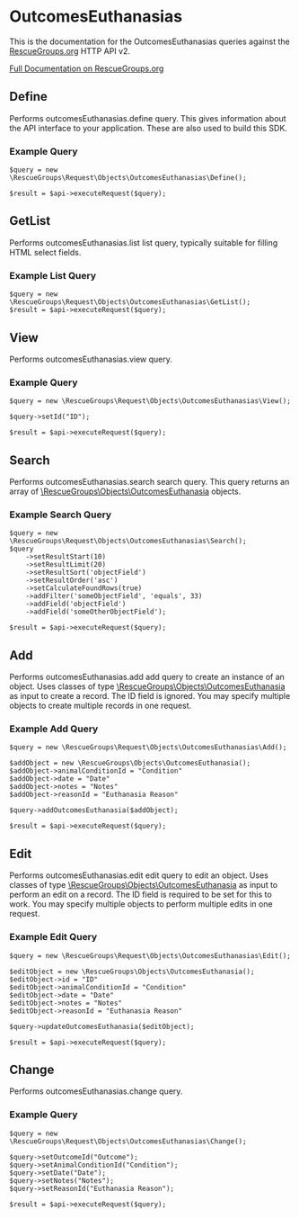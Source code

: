# OutcomesEuthanasias

This is the documentation for the OutcomesEuthanasias queries against the [RescueGroups.org](https://www.rescuegroups.org/) HTTP API v2.

[Full Documentation on RescueGroups.org](https://userguide.rescuegroups.org/display/APIDG/Object+definitions#Objectdefinitions-outcomesEuthanasias)

## Define
Performs outcomesEuthanasias.define query. This gives information about the API interface to your application. These are also used to build this SDK.

### Example Query

    $query = new \RescueGroups\Request\Objects\OutcomesEuthanasias\Define();

    $result = $api->executeRequest($query);
## GetList
Performs outcomesEuthanasias.list list query, typically suitable for filling HTML select fields.

### Example List Query

    $query = new \RescueGroups\Request\Objects\OutcomesEuthanasias\GetList();
    $result = $api->executeRequest($query);
## View
Performs outcomesEuthanasias.view query.

### Example Query

    $query = new \RescueGroups\Request\Objects\OutcomesEuthanasias\View();

    $query->setId("ID");

    $result = $api->executeRequest($query);

## Search
Performs outcomesEuthanasias.search search query. This query returns an array of [\RescueGroups\Objects\OutcomesEuthanasia](../../../src/Objects/OutcomesEuthanasia.php) objects.

### Example Search Query

    $query = new \RescueGroups\Request\Objects\OutcomesEuthanasias\Search();
    $query
        ->setResultStart(10)
        ->setResultLimit(20)
        ->setResultSort('objectField')
        ->setResultOrder('asc')
        ->setCalculateFoundRows(true)
        ->addFilter('someObjectField', 'equals', 33)
        ->addField('objectField')
        ->addField('someOtherObjectField');

    $result = $api->executeRequest($query);
## Add
Performs outcomesEuthanasias.add add query to create an instance of an object. Uses classes of type [\RescueGroups\Objects\OutcomesEuthanasia](../../../src/Objects/OutcomesEuthanasia.php) as input to create a record. The ID field is ignored. You may specify multiple objects to create multiple records in one request.

### Example Add Query

    $query = new \RescueGroups\Request\Objects\OutcomesEuthanasias\Add();

    $addObject = new \RescueGroups\Objects\OutcomesEuthanasia();
    $addObject->animalConditionId = "Condition"
    $addObject->date = "Date"
    $addObject->notes = "Notes"
    $addObject->reasonId = "Euthanasia Reason"

    $query->addOutcomesEuthanasia($addObject);

    $result = $api->executeRequest($query);
## Edit
Performs outcomesEuthanasias.edit edit query to edit an object. Uses classes of type [\RescueGroups\Objects\OutcomesEuthanasia](../../../src/Objects/OutcomesEuthanasia.php) as input to perform an edit on a record. The ID field is required to be set for this to work. You may specify multiple objects to perform multiple edits in one request.

### Example Edit Query

    $query = new \RescueGroups\Request\Objects\OutcomesEuthanasias\Edit();

    $editObject = new \RescueGroups\Objects\OutcomesEuthanasia();
    $editObject->id = "ID"
    $editObject->animalConditionId = "Condition"
    $editObject->date = "Date"
    $editObject->notes = "Notes"
    $editObject->reasonId = "Euthanasia Reason"

    $query->updateOutcomesEuthanasia($editObject);

    $result = $api->executeRequest($query);
## Change
Performs outcomesEuthanasias.change query.

### Example Query

    $query = new \RescueGroups\Request\Objects\OutcomesEuthanasias\Change();

    $query->setOutcomeId("Outcome");
    $query->setAnimalConditionId("Condition");
    $query->setDate("Date");
    $query->setNotes("Notes");
    $query->setReasonId("Euthanasia Reason");

    $result = $api->executeRequest($query);


